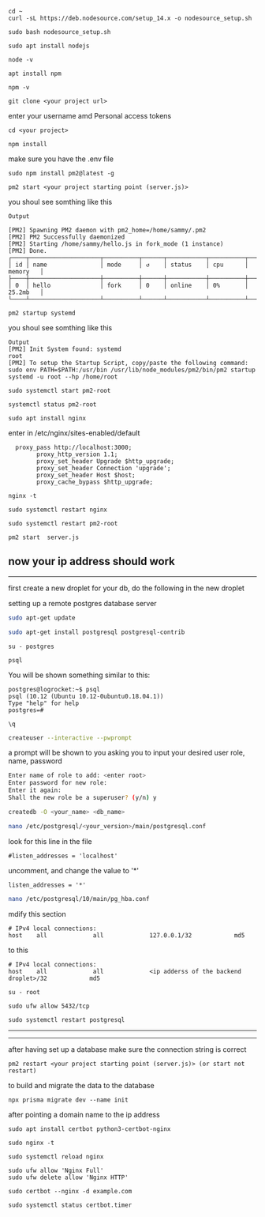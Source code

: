 ```
cd ~
curl -sL https://deb.nodesource.com/setup_14.x -o nodesource_setup.sh
```

```
sudo bash nodesource_setup.sh
```

```
sudo apt install nodejs
```
```
node -v
```
```
apt install npm
```
```
npm -v
```
```
git clone <your project url>
```
enter your username amd Personal access tokens
```
cd <your project>
```
```
npm install
```
make sure you have the .env file

```
sudo npm install pm2@latest -g
```
```
pm2 start <your project starting point (server.js)>
```
you shoul see somthing like this
```
Output

[PM2] Spawning PM2 daemon with pm2_home=/home/sammy/.pm2
[PM2] PM2 Successfully daemonized
[PM2] Starting /home/sammy/hello.js in fork_mode (1 instance)
[PM2] Done.
┌────┬────────────────────┬──────────┬──────┬───────────┬──────────┬──────────┐
│ id │ name               │ mode     │ ↺    │ status    │ cpu      │ memory   │
├────┼────────────────────┼──────────┼──────┼───────────┼──────────┼──────────┤
│ 0  │ hello              │ fork     │ 0    │ online    │ 0%       │ 25.2mb   │
└────┴────────────────────┴──────────┴──────┴───────────┴──────────┴──────────┘
```
```
pm2 startup systemd
```
you shoul see somthing like this
```
Output
[PM2] Init System found: systemd
root
[PM2] To setup the Startup Script, copy/paste the following command:
sudo env PATH=$PATH:/usr/bin /usr/lib/node_modules/pm2/bin/pm2 startup systemd -u root --hp /home/root
```
```
sudo systemctl start pm2-root
```
```
systemctl status pm2-root
```
```
sudo apt install nginx
```
enter in /etc/nginx/sites-enabled/default
```
  proxy_pass http://localhost:3000;
        proxy_http_version 1.1;
        proxy_set_header Upgrade $http_upgrade;
        proxy_set_header Connection 'upgrade';
        proxy_set_header Host $host;
        proxy_cache_bypass $http_upgrade;
```
```
nginx -t
```
```
sudo systemctl restart nginx
```
```
sudo systemctl restart pm2-root
```
```
pm2 start  server.js
```


now your ip address should work
---
---
first create a new droplet for your db,
do the following in the new droplet

setting up a remote postgres database server

```bash
sudo apt-get update
```
```bash
sudo apt-get install postgresql postgresql-contrib
```
```
su - postgres
```
```
psql
```
You will be shown something similar to this:
```
postgres@logrocket:~$ psql
psql (10.12 (Ubuntu 10.12-0ubuntu0.18.04.1))
Type "help" for help
postgres=#
```
```
\q
```

```bash
createuser --interactive --pwprompt 
```
a prompt will be shown to you asking you to input your desired user role, name, password
```bash
Enter name of role to add: <enter root>
Enter password for new role:
Enter it again:
Shall the new role be a superuser? (y/n) y
```
```bash
createdb -O <your_name> <db_name>
```
```bash
nano /etc/postgresql/<your_version>/main/postgresql.conf
```
look for this line in the file
```
#listen_addresses = 'localhost'
```
uncomment, and change the value to '*'
```
listen_addresses = '*'
```
```bash
nano /etc/postgresql/10/main/pg_hba.conf
```
mdify this section
```
# IPv4 local connections:
host    all             all             127.0.0.1/32            md5
```
to this
```
# IPv4 local connections:
host    all             all             <ip adderss of the backend droplet>/32            md5
```
```
su - root
```
```
sudo ufw allow 5432/tcp
```
```
sudo systemctl restart postgresql
```
---
---
after having set up a database make sure the connection string is correct
```
pm2 restart <your project starting point (server.js)> (or start not restart)
```
to build and migrate the data to the database
```
npx prisma migrate dev --name init
```
after pointing a domain name to the ip address
```
sudo apt install certbot python3-certbot-nginx
```
```
sudo nginx -t
```
```
sudo systemctl reload nginx
```
```
sudo ufw allow 'Nginx Full'
sudo ufw delete allow 'Nginx HTTP'
```
```
sudo certbot --nginx -d example.com 
```
```
sudo systemctl status certbot.timer
```
